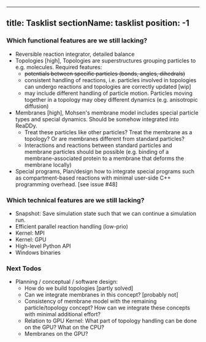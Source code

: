 
---
title: Tasklist
sectionName: tasklist
position: -1
---

### Which functional features are we still lacking?
* Reversible reaction integrator, detailed balance
* Topologies [high],
    Topologies are superstructures grouping particles to e.g. molecules. Required features:
    - ~~potentials between specific particles (bonds, angles, dihedrals)~~
    - consistent handling of reactions, i.e. particles involved in topologies can undergo reactions and topologies are correctly updated [wip]
    - may include different handling of particle motion. Particles moving together in a topology may obey different dynamics (e.g. anisotropic diffusion)
* Membranes [high],
    Mohsen's membrane model includes special particle types and special dynamics. Should be somehow integrated into ReaDDy.
    - Treat these particles like other particles? Treat the membrane as a topology? Or are membranes different from standard particles?
    - Interactions and reactions between standard particles and membrane particles should be possible
    (e.g. binding of a membrane-associated protein to a membrane that deforms the membrane locally)
* Special programs,
    Plan/design how to integrate special programs such as compartment-based reactions with minimal user-side C++ programming overhead. [see issue #48]

### Which technical features are we still lacking?
* Snapshot: Save simulation state such that we can continue a simulation run.
* Efficient parallel reaction handling (low-prio)
* Kernel: MPI
* Kernel: GPU
* High-level Python API
* Windows binaries

### Next Todos
* Planning / conceptual / software design:
    - How do we build topologies [partly solved]
    - Can we integrate membranes in this concept? [probably not]
    - Consistency of membrane model with the remaining particle/topology concept? How can we integrate these concepts with minimal additional effort?
    - Relation to GPU Kernel: What part of topology handling can be done on the GPU? What on the CPU?
    - Membranes on the GPU?
